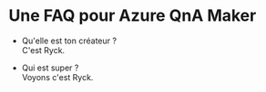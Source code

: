 # Une FAQ pour Azure QnA Maker

* Qu'elle est ton créateur ?  
C'est Ryck.  

* Qui est super ?  
Voyons c'est Ryck.    
